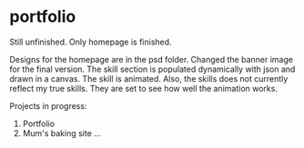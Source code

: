 # portfolio

Still unfinished. Only homepage is finished.

Designs for the homepage are in the psd folder. Changed the banner image for the final version.
The skill section is populated dynamically with json and drawn in a canvas. The skill is animated.
Also, the skills does not currently reflect my true skills. They are set to see how well
the animation works.

Projects in progress:
1) Portfolio
2) Mum's baking site
...
